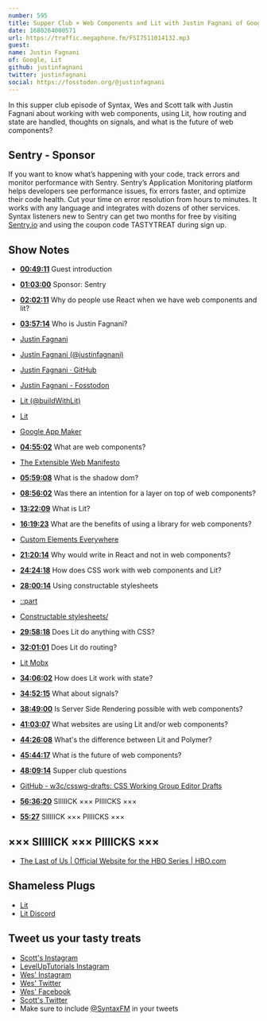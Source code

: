 ```yaml
---
number: 595
title: Supper Club × Web Components and Lit with Justin Fagnani of Google
date: 1680264000571
url: https://traffic.megaphone.fm/FSI7511014132.mp3
guest: 
name: Justin Fagnani
of: Google, Lit
github: justinfagnani
twitter: justinfagnani
social: https://fosstodon.org/@justinfagnani
---
```


In this supper club episode of Syntax, Wes and Scott talk with Justin Fagnani about working with web components, using Lit, how routing and state are handled, thoughts on signals, and what is the future of web components?

## Sentry - Sponsor

If you want to know what’s happening with your code, track errors and monitor performance with Sentry. Sentry’s Application Monitoring platform helps developers see performance issues, fix errors faster, and optimize their code health. Cut your time on error resolution from hours to minutes. It works with any language and integrates with dozens of other services. Syntax listeners new to Sentry can get two months for free by visiting [Sentry.io](https://sentry.io) and using the coupon code TASTYTREAT during sign up.

## Show Notes

- **[00:49:11](#t=00:49:11)** Guest introduction
- **[01:03:00](#t=01:03:00)** Sponsor: Sentry
- **[02:02:11](#t=02:02:11)** Why do people use React when we have web components and lit?
- **[03:57:14](#t=03:57:14)** Who is Justin Fagnani?
- [Justin Fagnani](https://justinfagnani.com/)
- [Justin Fagnani (@justinfagnani)](https://twitter.com/justinfagnani)
- [Justin Fagnani · GitHub](https://github.com/justinfagnani)
- [Justin Fagnani - Fosstodon](https://fosstodon.org/@justinfagnani)
- [Lit (@buildWithLit)](https://twitter.com/buildWithLit)
- [Lit](https://lit.dev/)
- [Google App Maker](https://en.wikipedia.org/wiki/Google_App_Maker)
- **[04:55:02](#t=04:55:02)** What are web components?
- [The Extensible Web Manifesto](https://github.com/extensibleweb/manifesto)
- **[05:59:08](#t=05:59:08)** What is the shadow dom?
- **[08:56:02](#t=08:56:02)** Was there an intention for a layer on top of web components?
- **[13:22:09](#t=13:22:09)** What is Lit?
- **[16:19:23](#t=16:19:23)** What are the benefits of using a library for web components?
- [Custom Elements Everywhere](https://custom-elements-everywhere.com/)
- **[21:20:14](#t=21:20:14)** Why would write in React and not in web components?
- **[24:24:18](#t=24:24:18)** How does CSS work with web components and Lit?
- **[28:00:14](#t=28:00:14)** Using constructable stylesheets
- [::part](https://developer.mozilla.org/en-US/docs/Web/CSS/::part)
- [Constructable stylesheets/](https://web.dev/constructable-stylesheets/)
- **[29:58:18](#t=29:58:18)** Does Lit do anything with CSS?
- **[32:01:01](#t=32:01:01)** Does Lit do routing?
- [Lit Mobx](https://www.npmjs.com/package/@adobe/lit-mobx)
- **[34:06:02](#t=34:06:02)** How does Lit work with state?
- **[34:52:15](#t=34:52:15)** What about signals?
- **[38:49:00](#t=38:49:00)** Is Server Side Rendering possible with web components?
- **[41:03:07](#t=41:03:07)** What websites are using Lit and/or web components?
- **[44:26:08](#t=44:26:08)** What's the difference between Lit and Polymer?
- **[45:44:17](#t=45:44:17)** What is the future of web components?
- **[48:09:14](#t=48:09:14)** Supper club questions
- [GitHub - w3c/csswg-drafts: CSS Working Group Editor Drafts](https://github.com/w3c/csswg-drafts)
- **[56:36:20](#t=56:36:20)** SIIIIICK ××× PIIIICKS ×××

- **[55:27](#t=55:27)** SIIIIICK ××× PIIIICKS ×××

## ××× SIIIIICK ××× PIIIICKS ×××

- [The Last of Us | Official Website for the HBO Series | HBO.com](https://www.hbo.com/the-last-of-us)

## Shameless Plugs

- [Lit](https://lit.dev/)
- [Lit Discord](https://lit.dev/discord/)

## Tweet us your tasty treats

- [Scott's Instagram](https://www.instagram.com/stolinski/)
- [LevelUpTutorials Instagram](https://www.instagram.com/LevelUpTutorials/)
- [Wes' Instagram](https://www.instagram.com/wesbos/)
- [Wes' Twitter](https://twitter.com/wesbos)
- [Wes' Facebook](https://www.facebook.com/wesbos.developer)
- [Scott's Twitter](https://twitter.com/stolinski)
- Make sure to include [@SyntaxFM](https://twitter.com/SyntaxFM) in your tweets
